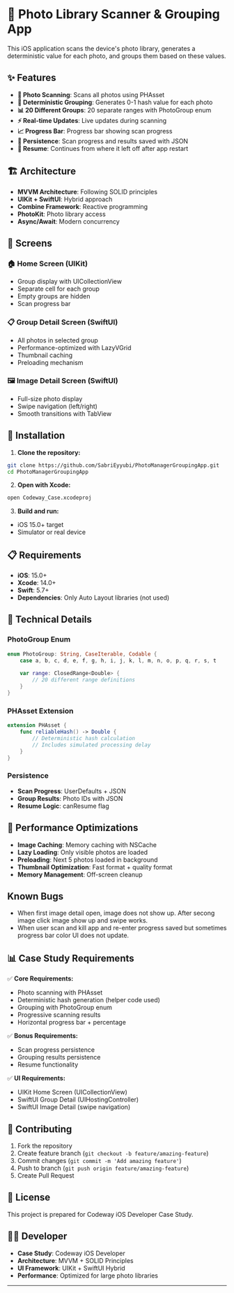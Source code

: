 
# 📱 Photo Library Scanner & Grouping App

This iOS application scans the device's photo library, generates a deterministic value for each photo, and groups them based on these values.

## ✨ Features

- **📸 Photo Scanning**: Scans all photos using PHAsset
- **🔢 Deterministic Grouping**: Generates 0-1 hash value for each photo
- **📊 20 Different Groups**: 20 separate ranges with PhotoGroup enum
- **⚡ Real-time Updates**: Live updates during scanning
- **📈 Progress Bar**: Progress bar showing scan progress
- **💾 Persistence**: Scan progress and results saved with JSON
- **🔄 Resume**: Continues from where it left off after app restart

## 🏗️ Architecture

- **MVVM Architecture**: Following SOLID principles
- **UIKit + SwiftUI**: Hybrid approach
- **Combine Framework**: Reactive programming
- **PhotoKit**: Photo library access
- **Async/Await**: Modern concurrency

## 📱 Screens

### 🏠 Home Screen (UIKit)
- Group display with UICollectionView
- Separate cell for each group
- Empty groups are hidden
- Scan progress bar

### 📋 Group Detail Screen (SwiftUI)
- All photos in selected group
- Performance-optimized with LazyVGrid
- Thumbnail caching
- Preloading mechanism

### 🖼️ Image Detail Screen (SwiftUI)
- Full-size photo display
- Swipe navigation (left/right)
- Smooth transitions with TabView

## 🚀 Installation

1. **Clone the repository:**
```bash
git clone https://github.com/SabriEyyubi/PhotoManagerGroupingApp.git
cd PhotoManagerGroupingApp
```

2. **Open with Xcode:**
```bash
open Codeway_Case.xcodeproj
```

3. **Build and run:**
- iOS 15.0+ target
- Simulator or real device

## 📋 Requirements

- **iOS**: 15.0+
- **Xcode**: 14.0+
- **Swift**: 5.7+
- **Dependencies**: Only Auto Layout libraries (not used)

## 🔧 Technical Details

### PhotoGroup Enum
```swift
enum PhotoGroup: String, CaseIterable, Codable {
    case a, b, c, d, e, f, g, h, i, j, k, l, m, n, o, p, q, r, s, t
    
    var range: ClosedRange<Double> {
        // 20 different range definitions
    }
}
```

### PHAsset Extension
```swift
extension PHAsset {
    func reliableHash() -> Double {
        // Deterministic hash calculation
        // Includes simulated processing delay
    }
}
```

### Persistence
- **Scan Progress**: UserDefaults + JSON
- **Group Results**: Photo IDs with JSON
- **Resume Logic**: canResume flag

## 🎯 Performance Optimizations

- **Image Caching**: Memory caching with NSCache
- **Lazy Loading**: Only visible photos are loaded
- **Preloading**: Next 5 photos loaded in background
- **Thumbnail Optimization**: Fast format + quality format
- **Memory Management**: Off-screen cleanup

 ## Known Bugs
- When first image detail open, image does not show up. After secong image click image show up and swipe works.
- When user scan and kill app and re-enter progress saved but sometimes progress bar color UI does not update. 

## 📊 Case Study Requirements

✅ **Core Requirements:**
- Photo scanning with PHAsset
- Deterministic hash generation (helper code used)
- Grouping with PhotoGroup enum
- Progressive scanning results
- Horizontal progress bar + percentage

✅ **Bonus Requirements:**
- Scan progress persistence
- Grouping results persistence
- Resume functionality

✅ **UI Requirements:**
- UIKit Home Screen (UICollectionView)
- SwiftUI Group Detail (UIHostingController)
- SwiftUI Image Detail (swipe navigation)

## 🤝 Contributing

1. Fork the repository
2. Create feature branch (`git checkout -b feature/amazing-feature`)
3. Commit changes (`git commit -m 'Add amazing feature'`)
4. Push to branch (`git push origin feature/amazing-feature`)
5. Create Pull Request

## 📄 License

This project is prepared for Codeway iOS Developer Case Study.

## 👨‍💻 Developer

- **Case Study**: Codeway iOS Developer
- **Architecture**: MVVM + SOLID Principles
- **UI Framework**: UIKit + SwiftUI Hybrid
- **Performance**: Optimized for large photo libraries

---

